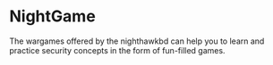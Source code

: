# NightGame

The wargames offered by the nighthawkbd  can help you to learn and practice security concepts in the form of fun-filled games.
